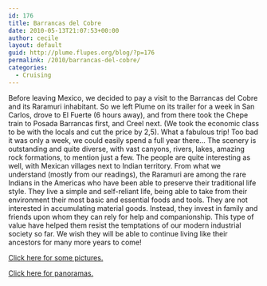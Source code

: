 ```yaml
---
id: 176
title: Barrancas del Cobre
date: 2010-05-13T21:07:53+00:00
author: cecile
layout: default
guid: http://plume.flupes.org/blog/?p=176
permalink: /2010/barrancas-del-cobre/
categories:
  - Cruising
---
```

Before leaving Mexico, we decided to pay a visit to the Barrancas del Cobre and its Raramuri inhabitant. So we left Plume on its trailer for a week in San Carlos, drove to El Fuerte (6 hours away), and from there took the Chepe train to Posada Barrancas first, and Creel next. (We took the economic class to be with the locals and cut the price by 2,5). What a fabulous trip! Too bad it was only a week, we could easily spend a full year there&#8230; The scenery is outstanding and quite diverse, with vast canyons, rivers, lakes, amazing rock formations, to mention just a few. The people are quite interesting as well, with Mexican villages next to Indian territory. From what we understand (mostly from our readings), the Raramuri are among the rare Indians in the Americas who have been able to preserve their traditional life style. They live a simple and self-reliant life, being able to take from their environment their most basic and essential foods and tools. They are not interested in accumulating material goods. Instead, they invest in family and friends upon whom they can rely for help and companionship. This type of value have helped them resist the temptations of our modern industrial society so far. We wish they will be able to continue living like their ancestors for many more years to come!

[Click here for some pictures.](http://plume.flupes.org/gallery/index.php?level=album&id=39)

[Click here for panoramas.](http://www.gigapan.org/gigapans/most_popular/?q=copper-canyon+lorenzo)